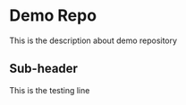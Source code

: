 # Demo Repo

This is the description about demo repository

## Sub-header

This is the testing line
